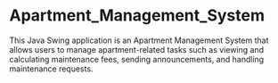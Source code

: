 # Apartment_Management_System
This Java Swing application is an Apartment Management System that allows users to manage apartment-related tasks such as viewing and calculating maintenance fees, sending announcements, and handling maintenance requests.
